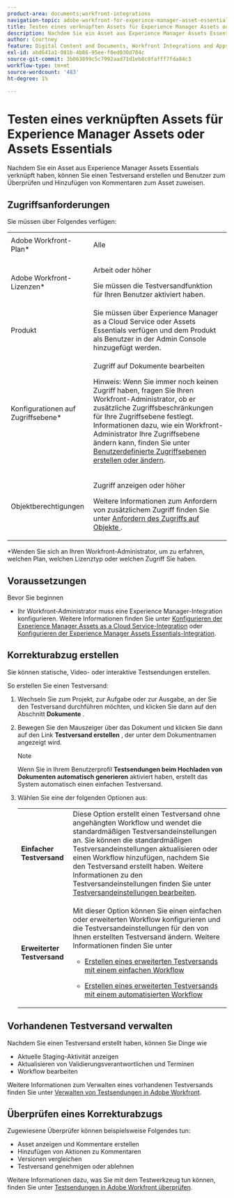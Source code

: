```yaml
---
product-area: documents;workfront-integrations
navigation-topic: adobe-workfront-for-experince-manager-asset-essentials
title: Testen eines verknüpften Assets für Experience Manager Assets oder Assets Essentials
description: Nachdem Sie ein Asset aus Experience Manager Assets Essentials verknüpft haben, können Sie einen Testversand erstellen und Benutzer zum Überprüfen und Hinzufügen von Kommentaren zum Asset zuweisen.
author: Courtney
feature: Digital Content and Documents, Workfront Integrations and Apps
exl-id: abd641a1-081b-4b86-95ee-f0ed030d704c
source-git-commit: 3b063899c5c7992aad71d1eb8c8fafff7fda84c3
workflow-type: tm+mt
source-wordcount: '483'
ht-degree: 1%

---
```


# Testen eines verknüpften Assets für Experience Manager Assets oder Assets Essentials

Nachdem Sie ein Asset aus Experience Manager Assets Essentials verknüpft haben, können Sie einen Testversand erstellen und Benutzer zum Überprüfen und Hinzufügen von Kommentaren zum Asset zuweisen.

## Zugriffsanforderungen

Sie müssen über Folgendes verfügen:

<table style="table-layout:auto"> 
 <col> 
 <col> 
 <tbody> 
  <tr> 
   <td role="rowheader">Adobe Workfront-Plan*</td> 
   <td> <p> Alle</p> </td> 
  </tr> 
  <tr> 
   <td role="rowheader">Adobe Workfront-Lizenzen*</td> 
   <td> <p>Arbeit oder höher</p>
   <p>Sie müssen die Testversandfunktion für Ihren Benutzer aktiviert haben.</p>
    </td> 
  </tr> 
  <tr> 
   <td role="rowheader">Produkt</td> 
   <td>Sie müssen über Experience Manager as a Cloud Service oder Assets Essentials verfügen und dem Produkt als Benutzer in der Admin Console hinzugefügt werden. </td> 
  </tr> 
  <tr> 
   <td role="rowheader">Konfigurationen auf Zugriffsebene*</td> 
   <td> <p>Zugriff auf Dokumente bearbeiten</p> <p>Hinweis: Wenn Sie immer noch keinen Zugriff haben, fragen Sie Ihren Workfront-Administrator, ob er zusätzliche Zugriffsbeschränkungen für Ihre Zugriffsebene festlegt. Informationen dazu, wie ein Workfront-Administrator Ihre Zugriffsebene ändern kann, finden Sie unter <a href="../../administration-and-setup/add-users/configure-and-grant-access/create-modify-access-levels.md" class="MCXref xref">Benutzerdefinierte Zugriffsebenen erstellen oder ändern</a>.</p> </td> 
  </tr> 
  <tr> 
   <td role="rowheader">Objektberechtigungen</td> 
   <td> <p>Zugriff anzeigen oder höher</p> <p>Weitere Informationen zum Anfordern von zusätzlichem Zugriff finden Sie unter <a href="../../workfront-basics/grant-and-request-access-to-objects/request-access.md" class="MCXref xref">Anfordern des Zugriffs auf Objekte </a>.</p> </td> 
  </tr> 
 </tbody> 
</table>

&#42;Wenden Sie sich an Ihren Workfront-Administrator, um zu erfahren, welchen Plan, welchen Lizenztyp oder welchen Zugriff Sie haben.

## Voraussetzungen

Bevor Sie beginnen

* Ihr Workfront-Administrator muss eine Experience Manager-Integration konfigurieren. Weitere Informationen finden Sie unter [Konfigurieren der Experience Manager Assets as a Cloud Service-Integration](/help/quicksilver/administration-and-setup/configure-integrations/configure-aacs-integration.md) oder [Konfigurieren der Experience Manager Assets Essentials-Integration](/help/quicksilver/documents/adobe-workfront-for-experience-manager-assets-essentials/setup-asset-essentials.md).

## Korrekturabzug erstellen

Sie können statische, Video- oder interaktive Testsendungen erstellen.

So erstellen Sie einen Testversand:

1. Wechseln Sie zum Projekt, zur Aufgabe oder zur Ausgabe, an der Sie den Testversand durchführen möchten, und klicken Sie dann auf den Abschnitt **Dokumente** .
1. Bewegen Sie den Mauszeiger über das Dokument und klicken Sie dann auf den Link **Testversand erstellen** , der unter dem Dokumentnamen angezeigt wird.

   >[!NOTE]
   >
   >Wenn Sie in Ihrem Benutzerprofil **Testsendungen beim Hochladen von Dokumenten automatisch generieren** aktiviert haben, erstellt das System automatisch einen einfachen Testversand.

1. Wählen Sie eine der folgenden Optionen aus:

   <table style="table-layout:auto"> 
    <col> 
    <col> 
    <tbody> 
     <tr> 
      <td role="rowheader"><strong>Einfacher Testversand</strong></td> 
      <td>Diese Option erstellt einen Testversand ohne angehängten Workflow und wendet die standardmäßigen Testversandeinstellungen an. Sie können die standardmäßigen Testversandeinstellungen aktualisieren oder einen Workflow hinzufügen, nachdem Sie den Testversand erstellt haben. Weitere Informationen zu den Testversandeinstellungen finden Sie unter <a href="../../review-and-approve-work/proofing/managing-proofs-within-workfront/edit-proof-settings.md" class="MCXref xref">Testversandeinstellungen bearbeiten</a>.</td> 
     </tr> 
     <tr> 
      <td role="rowheader"><strong>Erweiterter Testversand</strong></td> 
      <td> <p>Mit dieser Option können Sie einen einfachen oder erweiterten Workflow konfigurieren und die Testversandeinstellungen für den von Ihnen erstellten Testversand ändern. Weitere Informationen finden Sie unter </p> 
       <ul> 
        <li> <p><a href="../../review-and-approve-work/proofing/creating-proofs-within-workfront/configure-basic-proof-workflow.md" class="MCXref xref">Erstellen eines erweiterten Testversands mit einem einfachen Workflow</a> </p> </li> 
        <li> <p><a href="../../review-and-approve-work/proofing/creating-proofs-within-workfront/create-automated-proof-workflow.md" class="MCXref xref">Erstellen eines erweiterten Testversands mit einem automatisierten Workflow</a> </p> </li> 
       </ul> </td> 
     </tr> 
    </tbody> 
   </table>

## Vorhandenen Testversand verwalten

Nachdem Sie einen Testversand erstellt haben, können Sie Dinge wie

* Aktuelle Staging-Aktivität anzeigen
* Aktualisieren von Validierungsverantwortlichen und Terminen
* Workflow bearbeiten

Weitere Informationen zum Verwalten eines vorhandenen Testversands finden Sie unter [Verwalten von Testsendungen in Adobe Workfront](../../review-and-approve-work/proofing/managing-proofs-within-workfront/manage-proofs-in-wf.md).

## Überprüfen eines Korrekturabzugs

Zugewiesene Überprüfer können beispielsweise Folgendes tun:

* Asset anzeigen und Kommentare erstellen
* Hinzufügen von Aktionen zu Kommentaren
* Versionen vergleichen
* Testversand genehmigen oder ablehnen

Weitere Informationen dazu, was Sie mit dem Testwerkzeug tun können, finden Sie unter [Testsendungen in Adobe Workfront überprüfen](../../review-and-approve-work/proofing/reviewing-proofs-within-workfront/review-proofs-in-wf.md).
